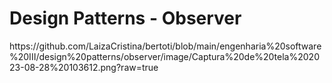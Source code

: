 <p align = center>
<h1> Design Patterns - Observer </h1>
 https://github.com/LaizaCristina/bertoti/blob/main/engenharia%20software%20III/design%20patterns/observer/image/Captura%20de%20tela%202023-08-28%20103612.png?raw=true
</p>






